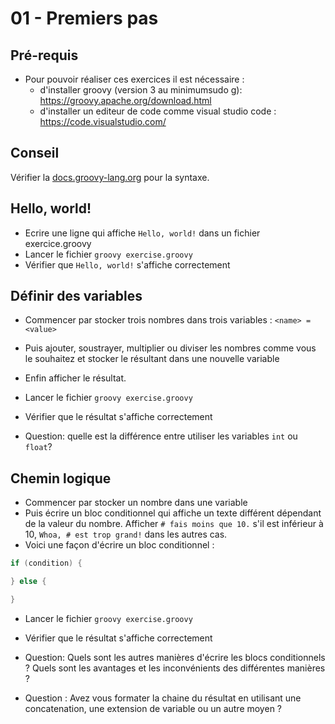 # 01 - Premiers pas

## Pré-requis

* Pour pouvoir réaliser ces exercices il est nécessaire :
    * d'installer groovy (version 3 au minimumsudo g): https://groovy.apache.org/download.html
    * d'installer un editeur de code comme visual studio code : https://code.visualstudio.com/

## Conseil

Vérifier la [docs.groovy-lang.org](http://docs.groovy-lang.org/latest/html/documentation/index.html#_syntax) pour la syntaxe.

## Hello, world!

* Ecrire une ligne qui affiche `Hello, world!` dans un fichier exercice.groovy
* Lancer le fichier `groovy exercise.groovy`
* Vérifier que `Hello, world!` s'affiche correctement

## Définir des variables

* Commencer par stocker trois nombres dans trois variables :  `<name> = <value>`

* Puis ajouter, soustrayer, multiplier ou diviser les nombres comme vous le souhaitez et stocker le résultant dans une nouvelle variable 

* Enfin afficher le résultat.
* Lancer le fichier `groovy exercise.groovy`
* Vérifier que le résultat s'affiche correctement

* Question: quelle est la différence entre utiliser les variables `int` ou `float`?

## Chemin logique

* Commencer par stocker un nombre dans une variable
* Puis écrire un bloc conditionnel qui affiche un texte différent dépendant de la valeur du nombre.
 Afficher `# fais moins que 10.` s'il est inférieur à 10, `Whoa, # est trop grand!` dans les autres cas.
* Voici une façon d'écrire un bloc conditionnel :
```groovy
if (condition) {

} else {

}
```

* Lancer le fichier `groovy exercise.groovy`
* Vérifier que le résultat s'affiche correctement

* Question: Quels sont les autres manières d'écrire les blocs conditionnels ? Quels sont les avantages et les inconvénients des différentes manières ?

* Question : Avez vous formater la chaine du résultat en utilisant une concatenation, une extension de variable ou un autre moyen ?

